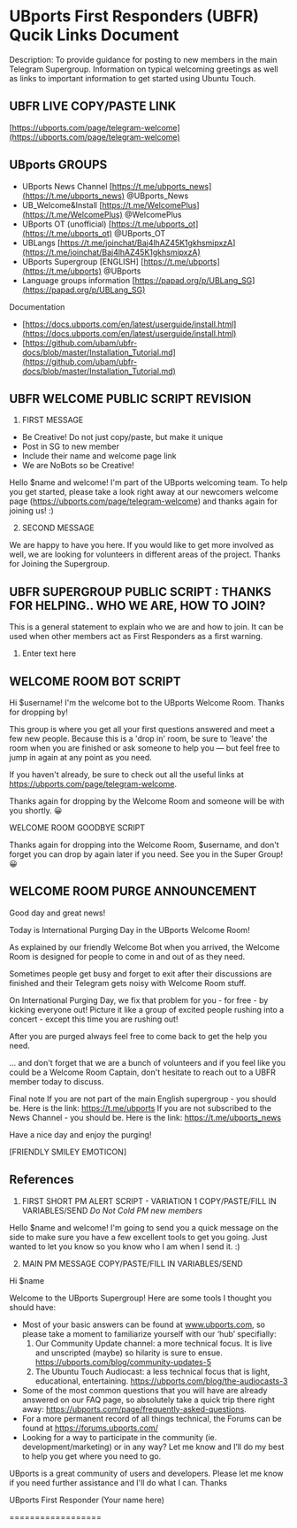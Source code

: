 # UBports First Responders (UBFR) Qucik Links Document

Description: To provide guidance for posting to new members in the main Telegram Supergroup.  Information on typical welcoming greetings as well as links to important information to get started using Ubuntu Touch.

## UBFR LIVE COPY/PASTE LINK

[https://ubports.com/page/telegram-welcome](https://ubports.com/page/telegram-welcome)

## UBports GROUPS

- UBports News Channel               [https://t.me/ubports_news](https://t.me/ubports_news)	@UBports_News
- UB_Welcome&Install                 [https://t.me/WelcomePlus](https://t.me/WelcomePlus)      	@WelcomePlus
- UBports OT (unofficial)            [https://t.me/ubports_ot](https://t.me/ubports_ot)        	@UBports_OT
- UBLangs                            [https://t.me/joinchat/Baj4lhAZ45K1gkhsmipxzA](https://t.me/joinchat/Baj4lhAZ45K1gkhsmipxzA)
- UBports Supergroup [ENGLISH]       [https://t.me/ubports](https://t.me/ubports)           	@UBports
- Language groups information 	     [https://papad.org/p/UBLang_SG](https://papad.org/p/UBLang_SG)


Documentation
- [https://docs.ubports.com/en/latest/userguide/install.html](https://docs.ubports.com/en/latest/userguide/install.html)
- [https://github.com/ubam/ubfr-docs/blob/master/Installation_Tutorial.md](https://github.com/ubam/ubfr-docs/blob/master/Installation_Tutorial.md)


## UBFR WELCOME PUBLIC SCRIPT REVISION

1. FIRST MESSAGE

- Be Creative!  Do not just copy/paste, but make it unique
- Post in SG to new member
- Include their name and welcome page link
- We are NoBots so be Creative!

Hello $name and welcome! I'm part of the UBports welcoming team. To help you get started, please take a look right away at our newcomers welcome page (https://ubports.com/page/telegram-welcome) and thanks again for joining us! :)

2. SECOND MESSAGE

We are happy to have you here. If you would like to get more involved as well, we are looking for volunteers in different areas of the project. Thanks for Joining the Supergroup.




## UBFR SUPERGROUP PUBLIC SCRIPT : THANKS FOR HELPING.. WHO WE ARE, HOW TO JOIN?

This is a general statement to explain who we are and how to join.  It can be used when other members act as First Responders as a first warning.

1. Enter text here




## WELCOME ROOM BOT SCRIPT

Hi $username! I'm the welcome bot to the UBports Welcome Room. Thanks for dropping by!

This group is where you get all your first questions answered and meet a few new people. Because this is a 'drop in' room, be sure to 'leave' the room when you are finished or ask someone to help you — but feel free to jump in again at any point as you need.

If you haven't already, be sure to check out all the useful links at https://ubports.com/page/telegram-welcome.

Thanks again for dropping by the Welcome Room and someone will be with you shortly. 😀

WELCOME ROOM GOODBYE SCRIPT

Thanks again for dropping into the Welcome Room, $username, and don't forget you can drop by again later if you need. See you in the Super Group! 😀





## WELCOME ROOM PURGE ANNOUNCEMENT

Good day and great news!

Today is International Purging Day in the UBports Welcome Room!

As explained by our friendly Welcome Bot when you arrived, the Welcome Room is designed for people to come in and out of as they need.  

Sometimes people get busy and forget to exit after their discussions are finished and their Telegram gets noisy with Welcome Room stuff.

On International Purging Day, we fix that problem for you - for free - by kicking everyone out!
Picture it like a group of excited people rushing into a concert - except this time you are rushing out!

After you are purged always feel free to come back to get the help you need.

... and don't forget that we are a bunch of volunteers and if you feel like you could be a Welcome Room Captain, don't hesitate to reach out to a UBFR member today to discuss.

Final note
If you are not part of the main English supergroup - you should be.  Here is the link: https://t.me/ubports
If you are not subscribed to the News Channel - you should be.  Here is the link:  https://t.me/ubports_news

Have a nice day and enjoy the purging!

[FRIENDLY SMILEY EMOTICON]




## References

1. FIRST SHORT PM ALERT SCRIPT - VARIATION 1 COPY/PASTE/FILL IN VARIABLES/SEND
 *Do Not Cold PM new members*

Hello $name and welcome! I'm going to send you a quick message on the side to make sure you have a few excellent tools to get you going. Just wanted to let you know so you know who I am when I send it. :)
 



2. MAIN PM MESSAGE 
COPY/PASTE/FILL IN VARIABLES/SEND


Hi $name

Welcome to the UBports Supergroup!  Here are some tools I thought you should have:

- Most of your basic answers can be found at www.ubports.com, so please take a moment to familiarize yourself with our ‘hub’ specifially:
   1. Our Community Update channel: a more technical focus. It is live and unscripted (maybe) so hilarity is sure to ensue. https://ubports.com/blog/community-updates-5
   2. The Ubuntu Touch Audiocast: a less technical focus that is light, educational, entertaining. https://ubports.com/blog/the-audiocasts-3
- Some of the most common questions that you will have are already answered on our FAQ page, so absolutely take a quick trip there right away: https://ubports.com/page/frequently-asked-questions.
- For a more permanent record of all things technical, the Forums can be found at https://forums.ubports.com/
- Looking for a way to participate in the community (ie. development/marketing) or in any way? Let me know and I’ll do my best to help you get where you need to go.

UBports is a great community of users and developers.  Please let me know if you need further assistance and I'll do what I can.
Thanks

UBports First Responder
(Your name here)

==================
